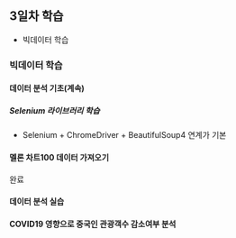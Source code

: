 ## 3일차 학습
- 빅데이터 학습

### 빅데이터 학습

#### 데이터 분석 기초(계속)

##### Selenium 라이브러리 학습
- Selenium + ChromeDriver + BeautifulSoup4 연계가 기본

#### 멜론 차트100 데이터 가져오기
완료

#### 데이터 분석 실습

#### COVID19 영향으로 중국인 관광객수 감소여부 분석 


